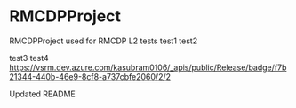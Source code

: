 # RMCDPProject
RMCDPProject used for RMCDP L2 tests
test1 
test2

test3
test4
https://vsrm.dev.azure.com/kasubram0106/_apis/public/Release/badge/f7b21344-440b-46e9-8cf8-a737cbfe2060/2/2

Updated README
